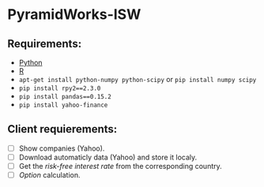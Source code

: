 # PyramidWorks-ISW

## Requirements:

* [Python](https://www.python.org/downloads/)
* [R](https://www.r-project.org/)
* `apt-get install python-numpy python-scipy` or `pip install numpy scipy`
* `pip install rpy2==2.3.0`
* `pip install pandas==0.15.2`
* `pip install yahoo-finance`

## Client requierements:

- [ ] Show companies (Yahoo).
- [ ] Download automaticly data (Yahoo) and store it localy.
- [ ] Get the _risk-free interest rate_ from the corresponding country.
- [ ] _Option_ calculation.
